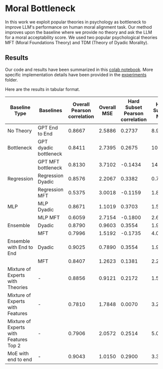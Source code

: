 # Moral Bottleneck

In this work we exploit popular theories in psychology as bottleneck to improve LLM's performance on human moral alignment task.
Our method improves upon the baseline where we provide no theory and ask the LLM for a moral acceptability score.
We used two popular psychological theories MFT (Moral Foundations Theory) and TDM (Theory of Dyadic Morality).

## Results
Our code and results have been summarized in this [colab notebook](https://colab.research.google.com/drive/1_rv1vzzuyNbj_vUXUNJ33Gvfux4hizAz?usp=sharing).
More specific implementation details have been provided in the [experiments](experiments/) folder.

Here are the results in tabular format.

| Baseline Type     | Baselines         | Overall Pearson correlation | Overall MSE | Hard Subset Pearson correlation | Hard Subset MSE |
|-------------------|-------------------|-----------------------------|-------------|---------------------------------|-----------------|
| No Theory         | GPT End to End    | 0.8667                      | 2.5886      | 0.2737                          | 8.9121          |
| Bottleneck        | GPT dyadic bottleneck | 0.8411                 | 2.7395      | 0.2675                          | 10.1724         |
|                   | GPT MFT bottleneck  | 0.8130                 | 3.7102      | -0.1434                         | 14.7328         |
| Regression        | Regression Dyadic   | 0.8576                 | 2.2067      | 0.3382                          | 0.7912          |
|                   | Regression MFT      | 0.5375                 | 3.0018      | -0.1159                         | 1.8041          |
| MLP               | MLP Dyadic          | 0.8671                 | 1.1019      | 0.3703                          | 1.5755          |
|                   | MLP MFT             | 0.6059                 | 2.7154      | -0.1800                         | 2.6152          |
| Ensemble          | Dyadic              | 0.8790                 | 0.9603      | 0.3554                          | 1.9778          |
|                   | MFT                 | 0.7996                 | 1.5192      | -0.1735                         | 4.0866          |
| Ensemble with End to End | Dyadic         | 0.9025                 | 0.7890      | 0.3554                          | 1.9262          |
|                   | MFT                 | 0.8407                 | 1.2623      | 0.1381                          | 2.2764          |
| Mixture of Experts with Theories | -    | 0.8856                 | 0.9121      | 0.2172                          | 1.5903          |
| Mixture of Experts with Features | -    | 0.7810                 | 1.7848      | 0.0070                          | 3.2713          |
| Mixture of Experts with Features Top 2 | - | 0.7906              | 2.0572      | 0.2514                          | 5.0678          |
| MoE with end to end | -                 | 0.9043                 | 1.0150      | 0.2900                          | 3.3736          |


